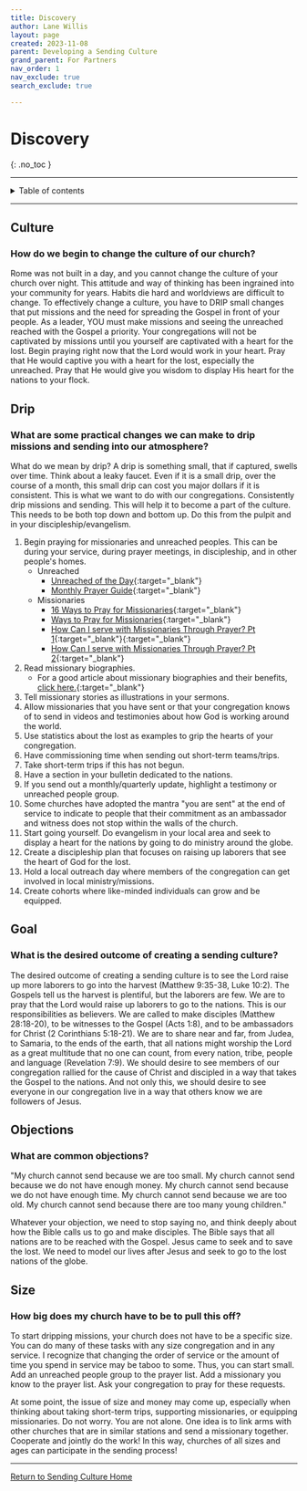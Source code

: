 ```yaml
---
title: Discovery
author: Lane Willis
layout: page
created: 2023-11-08
parent: Developing a Sending Culture
grand_parent: For Partners
nav_order: 1
nav_exclude: true
search_exclude: true

---
```


# Discovery
{: .no_toc }

---

<details closed markdown="block">
  <summary>
    Table of contents
  </summary>
  {: .text-delta }
1. TOC
{:toc}
</details>

---


## Culture

### How do we begin to change the culture of our church?
Rome was not built in a day, and you cannot change the culture of your church over night. This attitude and way of thinking has been ingrained into your community for years. Habits die hard and worldviews are difficult to change. To effectively change a culture, you have to DRIP small changes that put missions and the need for spreading the Gospel in front of your people. As a leader, YOU must make missions and seeing the unreached reached with the Gospel a priority. Your congregations will not be captivated by missions until you yourself are captivated with a heart for the lost. Begin praying right now that the Lord would work in your heart. Pray that He would captive you with a heart for the lost, especially the unreached. Pray that He would give you wisdom to display His heart for the nations to your flock.

## Drip

### What are some practical changes we can make to drip missions and sending into our atmosphere?
What do we mean by drip? A drip is something small, that if captured, swells over time. Think about a leaky faucet. Even if it is a small drip, over the course of a month, this small drip can cost you major dollars if it is consistent. This is what we want to do with our congregations. Consistently drip missions and sending. This will help it to become a part of the culture. This needs to be both top down and bottom up. Do this from the pulpit and in your discipleship/evangelism.
1. Begin praying for missionaries and unreached peoples. This can be during your service, during prayer meetings, in discipleship, and in other people's homes.
   * Unreached
      * [Unreached of the Day](https://joshuaproject.net/pray/unreachedoftheday/today){:target="_blank"}
      * [Monthly Prayer Guide](https://www.imb.org/prayerpoints/){:target="_blank"}
   * Missionaries
      * [16 Ways to Pray for Missionaries](https://www.imb.org/2016/11/08/16-ways-to-pray-for-missionaries/){:target="_blank"}
      * [Ways to Pray for Missionaries](https://www.wycliffe.org/prayer/how-to-pray-for-missionaries){:target="_blank"}
      * [How Can I serve with Missionaries Through Prayer? Pt 1](https://open.spotify.com/episode/1xxDbpM1MgiwUl9OL299p1){:target="_blank"}{:target="_blank"}
      * [How Can I serve with Missionaries Through Prayer? Pt 2](https://open.spotify.com/episode/6Ak1D09zjRUJobb6XXNAjd){:target="_blank"}
2. Read missionary biographies.
   * For a good article about missionary biographies and their benefits, [click here.](https://keelancook.com/2020/03/28/seven-missionary-biographies-and-why-you-should-read-one-now/){:target="_blank"}
3. Tell missionary stories as illustrations in your sermons.
4. Allow missionaries that you have sent or that your congregation knows of to send in videos and testimonies about how God is working around the world.
5. Use statistics about the lost as examples to grip the hearts of your congregation.
6. Have commissioning time when sending out short-term teams/trips.
7. Take short-term trips if this has not begun.
8. Have a section in your bulletin dedicated to the nations.
9. If you send out a monthly/quarterly update, highlight a testimony or unreached people group.
10. Some churches have adopted the mantra "you are sent" at the end of service to indicate to people that their commitment as an ambassador and witness does not stop within the walls of the church.
11. Start going yourself. Do evangelism in your local area and seek to display a heart for the nations by going to do ministry around the globe.
12. Create a discipleship plan that focuses on raising up laborers that see the heart of God for the lost.
13. Hold a local outreach day where members of the congregation can get involved in local ministry/missions.
14. Create cohorts where like-minded individuals can grow and be equipped.

## Goal 

### What is the desired outcome of creating a sending culture?
The desired outcome of creating a sending culture is to see the Lord raise up more laborers to go into the harvest (Matthew 9:35-38, Luke 10:2). The Gospels tell us the harvest is plentiful, but the laborers are few. We are to pray that the Lord would raise up laborers to go to the nations. This is our responsibilities as believers. We are called to make disciples (Matthew 28:18-20), to be witnesses to the Gospel (Acts 1:8), and to be ambassadors for Christ (2 Corinthians 5:18-21). We are to share near and far, from Judea, to Samaria, to the ends of the earth, that all nations might worship the Lord as a great multitude that no one can count, from every nation, tribe, people and language (Revelation 7:9). We should desire to see members of our congregation rallied for the cause of Christ and discipled in a way that takes the Gospel to the nations. And not only this, we should desire to see everyone in our congregation live in a way that others know we are followers of Jesus.

## Objections

### What are common objections?
"My church cannot send because we are too small. My church cannot send because we do not have enough money. My church cannot send because we do not have enough time. My church cannot send because we are too old. My church cannot send because there are too many young children."

Whatever your objection, we need to stop saying no, and think deeply about how the Bible calls us to go and make disciples. The Bible says that all nations are to be reached with the Gospel. Jesus came to seek and to save the lost. We need to model our lives after Jesus and seek to go to the lost nations of the globe.

## Size

### How big does my church have to be to pull this off?
To start dripping missions, your church does not have to be a specific size. You can do many of these tasks with any size congregation and in any service. I recognize that changing the order of service or the amount of time you spend in service may be taboo to some. Thus, you can start small. Add an unreached people group to the prayer list. Add a missionary you know to the prayer list. Ask your congregation to pray for these requests.

At some point, the issue of size and money may come up, especially when thinking about taking short-term trips, supporting missionaries, or equipping missionaries. Do not worry. You are not alone. One idea is to link arms with other churches that are in similar stations and send a missionary together. Cooperate and jointly do the work! In this way, churches of all sizes and ages can participate in the sending process!

---

[Return to Sending Culture Home](/sendingculture)
